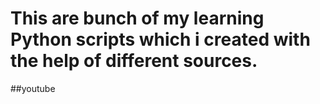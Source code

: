 # This are bunch of my learning Python scripts which i created with the help of different sources.

##youtube
